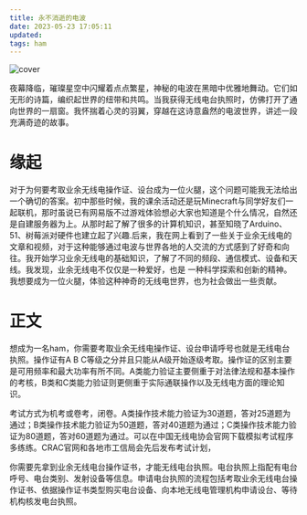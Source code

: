 ```yaml
---
title: 永不消逝的电波
date: 2023-05-23 17:05:11
updated:
tags: ham
---
```

![cover](low_78036181_p0.jpg)

夜幕降临，璀璨星空中闪耀着点点繁星，神秘的电波在黑暗中优雅地舞动。它们如无形的诗篇，编织起世界的纽带和共鸣。当我获得无线电台执照时，仿佛打开了通向世界的一扇窗。我怀揣着心灵的羽翼，穿越在这诗意盎然的电波世界，讲述一段充满奇迹的故事。
<!-- more -->
# 缘起

对于为何要考取业余无线电操作证、设台成为一位火腿，这个问题可能我无法给出一个确切的答案。初中那些时候，我的课余活动还是玩Minecraft与同学好友们一起联机，那时虽说已有网易版不过游戏体验想必大家也知道是个什么情况，自然还是自建服务器为上。从那时起了解了很多的计算机知识，甚至知晓了Arduino、51、树莓派对硬件也建立起了兴趣.后来，我在网上看到了一些关于业余无线电的文章和视频，对于这种能够通过电波与世界各地的人交流的方式感到了好奇和向往。我开始学习业余无线电的基础知识，了解了不同的频段、通信模式、设备和天线。我发现，业余无线电不仅仅是一种爱好，也是
一种科学探索和创新的精神。我想要成为一位火腿，体验这种神奇的无线电世界，也为社会做出一些贡献。

# 正文

想成为一名ham，你需要考取业余无线电操作证、设台申请呼号也就是无线电台执照。操作证有A B C等级之分并且只能从A级开始逐级考取。操作证的区别主要是可用频率和最大功率有所不同。A类能力验证主要侧重于对法律法规和基本操作的考核，B类和C类能力验证则更侧重于实际通联操作以及无线电方面的理论知识。

考试方式为机考或卷考，闭卷。A类操作技术能力验证为30道题，答对25道题为通过；B类操作技术能力验证为50道题，答对40道题为通过；C类操作技术能力验证为80道题，答对60道题为通过。可以在中国无线电协会官网下载模拟考试程序多练练。CRAC官网和各地市工信局会先后发布考试计划，

你需要先拿到业余无线电台操作证书，才能无线电台执照。电台执照上指配有电台呼号、电台类别、发射设备等信息。申请电台执照的流程包括考取业余无线电台操作证书、依据操作证书类型购买电台设备、向本地无线电管理机构申请设台、等待机构核发电台执照。